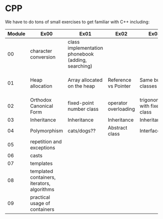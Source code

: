 # CPP

We have to do tons of small exercises to get familiar with C++ including:

|Module| Ex00 | Ex01 | Ex02 | Ex03 | Ex04 | Ex05 | Ex06 |
| --- | --- | --- | --- | --- | --- | --- | --- |
|00| character conversion | class implementation phonebook (adding, searching) | 
|01| Heap allocation | Array allocated on the heap | Reference vs Pointer | Same but in classes | File reading/ manipulation | Function pointers instead of if else | Switch instead of if else
|02| Orthodox Canonical Form | fixed-point number class | operator overloading | trigonometry with fixed class
|03| Inheritance | Inheritance | Inheritance | Inheritance
|04| Polymorphism | cats/dogs?? |Abstract class | Interface
|05| repetition and exceptions |
|06| casts | 
|07| templates |
|08| templated containers, iterators, algorithms|
|09| practical usage of containers |
